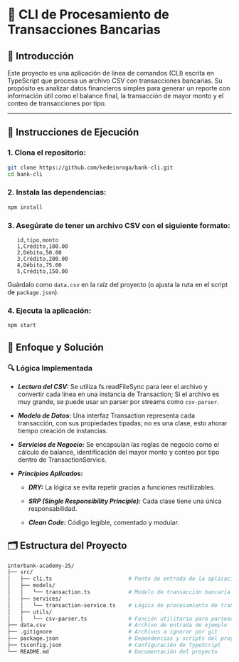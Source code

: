 # 🏦 CLI de Procesamiento de Transacciones Bancarias

## 📌 Introducción

Este proyecto es una aplicación de línea de comandos (CLI) escrita en TypeScript que procesa un archivo CSV con transacciones bancarias. Su propósito es analizar datos financieros simples para generar un reporte con información útil como el balance final, la transacción de mayor monto y el conteo de transacciones por tipo.

---

## 🚀 Instrucciones de Ejecución

### 1. Clona el repositorio:

```bash
git clone https://github.com/kedeinroga/bank-cli.git
cd bank-cli
```

### 2.  Instala las dependencias:

```bash
npm install
```

### 3. Asegúrate de tener un archivo CSV con el siguiente formato:

```
   id,tipo,monto
   1,Crédito,100.00
   2,Débito,50.00
   3,Crédito,200.00
   4,Débito,75.00
   5,Crédito,150.00
   ```

Guárdalo como `data.csv` en la raíz del proyecto (o ajusta la ruta en el script de `package.json`).

### 4. Ejecuta la aplicación:

```bash
npm start
```

## 🧠 Enfoque y Solución

### 🔍 Lógica Implementada
- ***Lectura del CSV:*** Se utiliza fs.readFileSync para leer el archivo y convertir cada línea en una instancia de Transaction; Si el archivo es muy grande, se puede usar un parser por streams como `csv-parser`.

- ***Modelo de Datos:*** Una interfaz Transaction representa cada transacción, con sus propiedades tipadas; no es una clase, esto ahorar tiempo creación de instancias.

- ***Servicios de Negocio:*** Se encapsulan las reglas de negocio como el cálculo de balance, identificación del mayor monto y conteo por tipo dentro de TransactionService.

- ***Principios Aplicados:***

  - ***DRY:*** La lógica se evita repetir gracias a funciones reutilizables.

  - ***SRP (Single Responsibility Principle):*** Cada clase tiene una única responsabilidad.

  - ***Clean Code:*** Código legible, comentado y modular.


## 🗂️ Estructura del Proyecto

```bash
interbank-academy-25/
├── src/
│   ├── cli.ts                        # Punto de entrada de la aplicación
│   ├── models/
│   │   └── transaction.ts            # Modelo de transacción bancaria
│   ├── services/
│   │   └── transaction-service.ts    # Lógica de procesamiento de transacciones
│   ├── utils/
│   │   └── csv-parser.ts             # Función utilitaria para parsear el CSV
├── data.csv                          # Archivo de entrada de ejemplo
├── .gitignore                        # Archivos a ignorar por git
├── package.json                      # Dependencias y scripts del proyecto
├── tsconfig.json                     # Configuración de TypeScript
└── README.md                         # Documentación del proyecto
```

